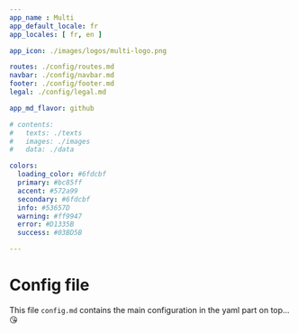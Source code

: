 ```yaml
---
app_name : Multi
app_default_locale: fr
app_locales: [ fr, en ]

app_icon: ./images/logos/multi-logo.png

routes: ./config/routes.md
navbar: ./config/navbar.md
footer: ./config/footer.md
legal: ./config/legal.md

app_md_flavor: github

# contents: 
#   texts: ./texts
#   images: ./images
#   data: ./data

colors:
  loading_color: #6fdcbf
  primary: #bc85ff
  accent: #572a99
  secondary: #6fdcbf
  info: #53657D
  warning: #ff9947
  error: #D1335B
  success: #03BD5B

---
```



# Config file

This file `config.md` contains the main configuration in the yaml part on top... :kissing_heart:
